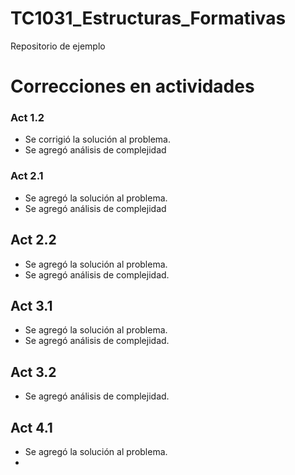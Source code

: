 # TC1031_Estructuras_Formativas

Repositorio de ejemplo

# Correcciones en actividades
 ### Act 1.2
 * Se corrigió la solución al problema.
 * Se agregó análisis de complejidad
 ### Act 2.1
 * Se agregó la solución al problema.
 * Se agregó análisis de complejidad
 ## Act 2.2
 * Se agregó la solución al problema.
 * Se agregó análisis de complejidad.
 ## Act 3.1
 * Se agregó la solución al problema.
 * Se agregó análisis de complejidad.
 ## Act 3.2
 * Se agregó análisis de complejidad.
 ## Act 4.1
 * Se agregó la solución al problema.
 * 
